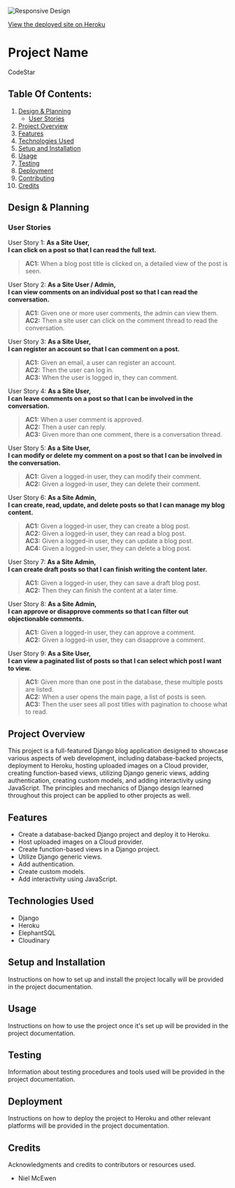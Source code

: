 ![Responsive Design](#)

[View the deployed site on Heroku](https://code-ninja-6985a427438a.herokuapp.com/)

# Project Name

CodeStar

## Table Of Contents:

1. [Design & Planning](#design--planning)
    * [User Stories](#user-stories)  
2. [Project Overview](#project-overview)
3. [Features](#features)
4. [Technologies Used](#technologies-used)
5. [Setup and Installation](#setup-and-installation)
6. [Usage](#usage)
7. [Testing](#testing)
8. [Deployment](#deployment)
9. [Contributing](#contributing)
10. [Credits](#credits)

## Design & Planning

### User Stories

User Story 1: **As a Site User,**  
**I can click on a post so that I can read the full text.**  
> **AC1:** When a blog post title is clicked on, a detailed view of the post is seen.

User Story 2: **As a Site User / Admin,**  
**I can view comments on an individual post so that I can read the conversation.**  
> **AC1:** Given one or more user comments, the admin can view them.  
> **AC2:** Then a site user can click on the comment thread to read the conversation.

User Story 3: **As a Site User,**  
**I can register an account so that I can comment on a post.**  
> **AC1:** Given an email, a user can register an account.  
> **AC2:** Then the user can log in.  
> **AC3:** When the user is logged in, they can comment.

User Story 4: **As a Site User,**  
**I can leave comments on a post so that I can be involved in the conversation.**  
> **AC1:** When a user comment is approved.  
> **AC2:** Then a user can reply.  
> **AC3:** Given more than one comment, there is a conversation thread.

User Story 5: **As a Site User,**  
**I can modify or delete my comment on a post so that I can be involved in the conversation.**  
> **AC1:** Given a logged-in user, they can modify their comment.  
> **AC2:** Given a logged-in user, they can delete their comment.

User Story 6: **As a Site Admin,**  
**I can create, read, update, and delete posts so that I can manage my blog content.**  
> **AC1:** Given a logged-in user, they can create a blog post.  
> **AC2:** Given a logged-in user, they can read a blog post.  
> **AC3:** Given a logged-in user, they can update a blog post.  
> **AC4:** Given a logged-in user, they can delete a blog post.

User Story 7: **As a Site Admin,**  
**I can create draft posts so that I can finish writing the content later.**  
> **AC1:** Given a logged-in user, they can save a draft blog post.  
> **AC2:** Then they can finish the content at a later time.

User Story 8: **As a Site Admin,**  
**I can approve or disapprove comments so that I can filter out objectionable comments.**  
> **AC1:** Given a logged-in user, they can approve a comment.  
> **AC2:** Given a logged-in user, they can disapprove a comment.

User Story 9: **As a Site User,**  
**I can view a paginated list of posts so that I can select which post I want to view.**  
> **AC1:** Given more than one post in the database, these multiple posts are listed.  
> **AC2:** When a user opens the main page, a list of posts is seen.  
> **AC3:** Then the user sees all post titles with pagination to choose what to read.

## Project Overview

This project is a full-featured Django blog application designed to showcase various aspects of web development, including database-backed projects, deployment to Heroku, hosting uploaded images on a Cloud provider, creating function-based views, utilizing Django generic views, adding authentication, creating custom models, and adding interactivity using JavaScript. The principles and mechanics of Django design learned throughout this project can be applied to other projects as well.

## Features

- Create a database-backed Django project and deploy it to Heroku.
- Host uploaded images on a Cloud provider.
- Create function-based views in a Django project.
- Utilize Django generic views.
- Add authentication.
- Create custom models.
- Add interactivity using JavaScript.

## Technologies Used

- Django
- Heroku
- ElephantSQL
- Cloudinary

## Setup and Installation

Instructions on how to set up and install the project locally will be provided in the project documentation.

## Usage

Instructions on how to use the project once it's set up will be provided in the project documentation.

## Testing

Information about testing procedures and tools used will be provided in the project documentation.

## Deployment

Instructions on how to deploy the project to Heroku and other relevant platforms will be provided in the project documentation.

## Credits

Acknowledgments and credits to contributors or resources used.  
- Niel McEwen